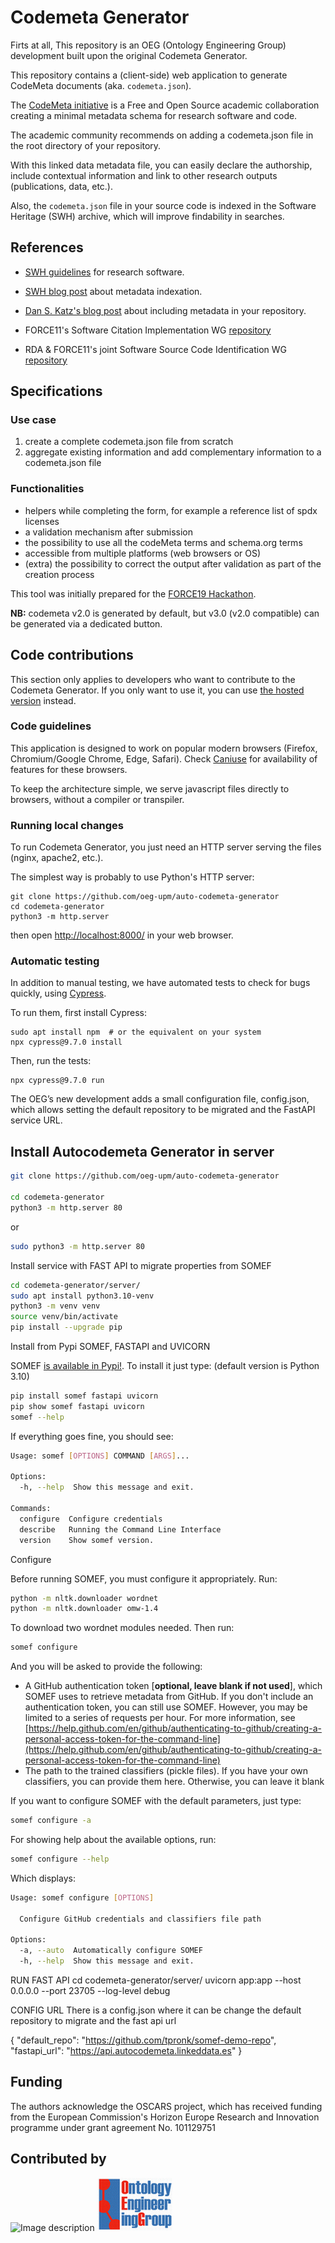 # Codemeta Generator

Firts at all, This repository is an OEG (Ontology Engineering Group) development built upon the original Codemeta Generator.

This repository contains a (client-side) web application to generate
CodeMeta documents (aka. `codemeta.json`).

The [CodeMeta initiative](https://github.com/codemeta/codemeta) is a Free and Open Source academic collaboration
creating a minimal metadata schema for research software and code.

The academic community recommends on adding a codemeta.json file in
the root directory of your repository.

With this linked data metadata file, you can easily declare the authorship,
include contextual information and link to other research outputs (publications,
data, etc.).

Also, the `codemeta.json` file in your source code is indexed in the
Software Heritage (SWH) archive, which will improve findability in searches.

## References

- [SWH guidelines](https://www.softwareheritage.org/save-and-reference-research-software/) for research software.

- [SWH blog post](https://www.softwareheritage.org/2019/05/28/mining-software-metadata-for-80-m-projects-and-even-more/) about metadata indexation.
- [Dan S. Katz's blog post](https://danielskatzblog.wordpress.com/2017/09/25/software-heritage-and-repository-metadata-a-software-citation-solution/) about including
 metadata in your repository.
- FORCE11's Software Citation Implementation WG [repository](https://github.com/force11/force11-sciwg)
- RDA & FORCE11's joint Software Source Code Identification WG
   [repository](https://github.com/force11/force11-rda-scidwg)

## Specifications

### Use case

1. create a complete codemeta.json file from scratch
2. aggregate existing information and add complementary information to
   a codemeta.json file

### Functionalities

- helpers while completing the form, for example a reference list of spdx
  licenses
- a validation mechanism after submission
- the possibility to use all the codeMeta terms and schema.org terms
- accessible from multiple platforms (web browsers or OS)
- (extra) the possibility to correct the output after validation as part
  of the creation process

This tool was initially prepared for the [FORCE19 Hackathon](https://github.com/force11/force11-rda-scidwg/tree/master/hackathon/FORCE2019).

**NB:** codemeta v2.0 is generated by default, but v3.0 (v2.0 compatible) can be generated via a dedicated button.

## Code contributions

This section only applies to developers who want to contribute to the Codemeta Generator.
If you only want to use it, you can use
[the hosted version](https://codemeta.github.io/codemeta-generator/) instead.

### Code guidelines

This application is designed to work on popular modern browsers (Firefox,
Chromium/Google Chrome, Edge, Safari). Check [Caniuse](https://caniuse.com/)
for availability of features for these browsers.

To keep the architecture simple, we serve javascript files directly to
browsers, without a compiler or transpiler.

### Running local changes

To run Codemeta Generator, you just need an HTTP server serving the
files (nginx, apache2, etc.).

The simplest way is probably to use Python's HTTP server:

```shell
git clone https://github.com/oeg-upm/auto-codemeta-generator
cd codemeta-generator
python3 -m http.server
```

then open [http://localhost:8000/](http://localhost:8000/) in your web browser.

### Automatic testing

In addition to manual testing, we have automated tests to check for bugs
quickly, using [Cypress](https://www.cypress.io/).

To run them, first install Cypress:

```shell
sudo apt install npm  # or the equivalent on your system
npx cypress@9.7.0 install
```

Then, run the tests:

```shell
npx cypress@9.7.0 run
```

The OEG’s new development adds a small configuration file, config.json, which allows setting the default repository to be migrated and the FastAPI service URL.

## Install Autocodemeta Generator in server

```bash
git clone https://github.com/oeg-upm/auto-codemeta-generator

cd codemeta-generator
python3 -m http.server 80
```
or 
```bash
sudo python3 -m http.server 80
```
Install service with FAST API to migrate properties from SOMEF
```bash
cd codemeta-generator/server/
sudo apt install python3.10-venv
python3 -m venv venv
source venv/bin/activate
pip install --upgrade pip
```

Install from Pypi SOMEF, FASTAPI and UVICORN

SOMEF [is available in Pypi!](https://pypi.org/project/somef/). To install it just type:
(default version is Python 3.10)

```bash
pip install somef fastapi uvicorn
pip show somef fastapi uvicorn
somef --help
```

If everything goes fine, you should see:

```bash
Usage: somef [OPTIONS] COMMAND [ARGS]...

Options:
  -h, --help  Show this message and exit.

Commands:
  configure  Configure credentials
  describe   Running the Command Line Interface
  version    Show somef version.
```

Configure

Before running SOMEF, you must configure it appropriately. Run:

```bash
python -m nltk.downloader wordnet
python -m nltk.downloader omw-1.4
```
To download two wordnet modules needed. Then run:

```bash
somef configure
```

And you will be asked to provide the following: 

- A GitHub authentication token [**optional, leave blank if not used**], which SOMEF uses to retrieve metadata from GitHub. If you don't include an authentication token, you can still use SOMEF. However, you may be limited to a series of requests per hour. For more information, see [https://help.github.com/en/github/authenticating-to-github/creating-a-personal-access-token-for-the-command-line](https://help.github.com/en/github/authenticating-to-github/creating-a-personal-access-token-for-the-command-line) 
- The path to the trained classifiers (pickle files). If you have your own classifiers, you can provide them here. Otherwise, you can leave it blank

If you want to configure SOMEF with the default parameters, just type:

```bash
somef configure -a
```

For showing help about the available options, run:

```bash
somef configure --help
```
Which displays:

```bash
Usage: somef configure [OPTIONS]

  Configure GitHub credentials and classifiers file path

Options:
  -a, --auto  Automatically configure SOMEF
  -h, --help  Show this message and exit.
```

RUN FAST API
cd codemeta-generator/server/
uvicorn app:app --host 0.0.0.0 --port 23705 --log-level debug

CONFIG URL
There is a config.json where it can be change the default repository to migrate and the fast api url

{
    "default_repo": "https://github.com/tpronk/somef-demo-repo",
    "fastapi_url": "https://api.autocodemeta.linkeddata.es"
}

## Funding
The authors acknowledge the OSCARS project, which has received funding from the European Commission's Horizon Europe Research and Innovation programme under grant agreement No. 101129751

## Contributed by

![Image description](https://annex.softwareheritage.org/public/logo/software-heritage-logo-title-motto.svg)
![Ontology Engineering Group](assets/logo.gif)

